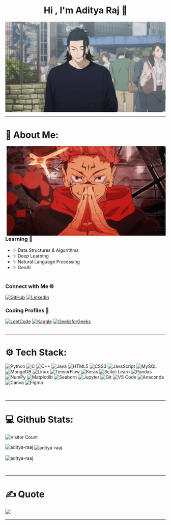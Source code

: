 
<h1 align="center"> Hi , I'm Aditya Raj 👋 </h1>
<!--   (Toxic Haste)  -->
<div align="center">
<img hight="300" width="700" alt="GIF" align="center" src="https://github.com/aditya-raaj/aditya-raaj/blob/main/gif1.gif">
</div>

---

# 💫 About Me:
<img hight="100" width="500"  alt="GIF" align="right" src="https://github.com/aditya-raaj/aditya-raaj/blob/main/gif3.gif">

###  Learning 📑
- ✨ Data Structures & Algorithms
- ✨ Deep Learning
- ✨ Natural Language Processing
- ✨ GenAI
</br></br>

### Connect with Me 🌐  

[![GitHub](https://img.shields.io/badge/GitHub-%2312100E.svg?logo=github&logoColor=white)](https://github.com/aditya-raaj)   [![LinkedIn](https://img.shields.io/badge/LinkedIn-%230077B5.svg?logo=linkedin&logoColor=white)](https://linkedin.com/in/aditya-lin) 



### Coding Profiles 🚀  

[![LeetCode](https://img.shields.io/badge/LeetCode-%23FFA116.svg?logo=leetcode&logoColor=black)](https://leetcode.com/itsaditya7)  [![Kaggle](https://img.shields.io/badge/Kaggle-%2320BEFF.svg?logo=kaggle&logoColor=white)](https://kaggle.com/adityaraaj7) [![GeeksforGeeks](https://img.shields.io/badge/GeeksforGeeks-%23107840.svg?logo=geeksforgeeks&logoColor=white)](https://auth.geeksforgeeks.org/user/itsadit07)  
</br>

---  

# ⚙️ Tech Stack:  
![Python](https://img.shields.io/badge/python-%2314354C.svg?style=for-the-badge&logo=python&logoColor=white)  ![C](https://img.shields.io/badge/c-%2300599C.svg?style=for-the-badge&logo=c&logoColor=white)  ![C++](https://img.shields.io/badge/c++-%2300599C.svg?style=for-the-badge&logo=c%2B%2B&logoColor=white)  ![Java](https://img.shields.io/badge/java-%23ED8B00.svg?style=for-the-badge&logo=java&logoColor=white)  ![HTML5](https://img.shields.io/badge/html5-%23E34F26.svg?style=for-the-badge&logo=html5&logoColor=white)  ![CSS3](https://img.shields.io/badge/css3-%231572B6.svg?style=for-the-badge&logo=css3&logoColor=white)  ![JavaScript](https://img.shields.io/badge/javascript-%23323330.svg?style=for-the-badge&logo=javascript&logoColor=%23F7DF1E)  ![MySQL](https://img.shields.io/badge/mysql-%2300f.svg?style=for-the-badge&logo=mysql&logoColor=white) ![MongoDB](https://img.shields.io/badge/MongoDB-%234ea94b.svg?style=for-the-badge&logo=mongodb&logoColor=white)  ![Linux](https://img.shields.io/badge/Linux-FCC624?style=for-the-badge&logo=linux&logoColor=black)  ![TensorFlow](https://img.shields.io/badge/TensorFlow-%23FF6F00.svg?style=for-the-badge&logo=tensorflow&logoColor=white)  ![Keras](https://img.shields.io/badge/Keras-%23D00000.svg?style=for-the-badge&logo=keras&logoColor=white)  ![Scikit-Learn](https://img.shields.io/badge/scikit--learn-%23F7931E.svg?style=for-the-badge&logo=scikit-learn&logoColor=white) ![Pandas](https://img.shields.io/badge/pandas-%23150458.svg?style=for-the-badge&logo=pandas&logoColor=white)  ![NumPy](https://img.shields.io/badge/numpy-%23013243.svg?style=for-the-badge&logo=numpy&logoColor=white)  ![Matplotlib](https://img.shields.io/badge/Matplotlib-%23FF5722.svg?style=for-the-badge&logo=python&logoColor=white)  ![Seaborn](https://img.shields.io/badge/Seaborn-%23000.svg?style=for-the-badge&logo=python&logoColor=white)  ![Jupyter](https://img.shields.io/badge/jupyter-%23F37626.svg?style=for-the-badge&logo=jupyter&logoColor=white)  ![Git](https://img.shields.io/badge/git-%23F05033.svg?style=for-the-badge&logo=git&logoColor=white) ![VS Code](https://img.shields.io/badge/VS%20Code-%23007ACC.svg?style=for-the-badge&logo=visualstudiocode&logoColor=white)  ![Anaconda](https://img.shields.io/badge/Anaconda-%2344A833.svg?style=for-the-badge&logo=anaconda&logoColor=white)  ![Canva](https://img.shields.io/badge/Canva-%2300C4CC.svg?style=for-the-badge&logo=Canva&logoColor=white)  ![Figma](https://img.shields.io/badge/Figma-%23F24E1E.svg?style=for-the-badge&logo=figma&logoColor=white)  
</br>
</br>

---

# 💻 Github Stats:

![Visitor Count](https://komarev.com/ghpvc/?username=aditya-raaj&color=blue)
<p><img align="left" src="https://github-readme-stats.vercel.app/api/top-langs?username=aditya-raaj&show_icons=true&locale=en&layout=compact" alt="aditya-raaj" /></p>
<p>&nbsp;<img align="center" src="https://github-readme-stats.vercel.app/api?username=aditya-raaj&show_icons=true&locale=en" alt="aditya-raaj" /></p>
<p><img align="center" src="https://github-readme-streak-stats.herokuapp.com/?user=aditya-raaj&" alt="aditya-raaj" /></p>
</br>


---

# ✍️ Quote
![](https://quotes-github-readme.vercel.app/api?type=horizontal&theme=radical)



---
